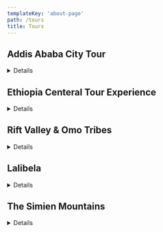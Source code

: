 ```yaml
---
templateKey: 'about-page'
path: /tours
title: Tours
--- 
```


## Addis Ababa City Tour
 
  <details> 
 
Duration: half day

- In this tour, we will go to the Bata Mariam church to see the original painting of Michelangelo, and the National Museum to see Lucy, the first human being skeleton. We will go to the Ethnological museum in the beautiful Addis Ababa university. We will have a coffee at Tomoca, the first coffee house in Ethiopia.

  ### Addis Ababa Markets Tour

Duration: half day

- We will go to Merkato, the biggest open market in Africa. We will also go to Shro Meda, the market for traditional Ethiopian clothes, the leather shops in Stadium area and the pottery shops in Kachane. 
 
</details>
 
## Ethiopia Centeral Tour Experience
 
  <details>
  
 ### Deber Libanos  

Duration: one day 

- We will drive out 110km (about 68.35 mi) ride out from Addis Ababa to north of Ethiopia. On this tour we will see Blue Nile gorge and water fall and visit one of historical church and monastery. Deber Libanos (the Blue Nile) it’s one of longest Rift Valley with Monastery and complex sits on a terrace between a cliff and the gorge of one of the tributaries of Abbay River. We welcome you to visit such combinations of natural and historical places in Ethiopia.  

 ### Menagesh Suba Park & Wenchi Crater Lake 

Duration : one day   

 - Menagesh is one of national forest established 15 centuries by Emperor Zara Yaqoob. The park is located 55km (about 34.18 mi) to the west from capital and the hiking field is 3385 meters (about 2.1 mi) above sea level. The forest is the consisting of indigenous trees more than 400 years old. The park is well-known for bird's watcher especially endemic birds and animals such as the Abyssinian Catbird and the Menelik Bush Buck.  

 #### Note 
 
- The possibility is driving to the next destination called Wenchi. 2 hr 34 min (117.1km) and overnight campaign in crater lake. 

 ### Wenchi Crater Lake 

Duration : one day 

- Lake Wenchi is one of a popular tourist destination in Ethiopia which is located 168km (about 104.39 mi) south west Shewa zone. The lake is created because of second highest volcanic eruption from Mount Denda. It is 400m(1300ft) deep.  
Wenchi lake is place of eco touristic site holds of hot spring, waterfalls & valleys, and two Islands. Riding horses is common culture and Wenchi is blessed with verities of animal and plant species. 

 ### Tiya & Adadi Mariam  

Duration : one Day  

 - Tiya is archaeological site town located in central part of Ethiopia 87km from the capital Addis Ababa. Tiya listed on UNESCO world heritage in 1980, it is one of three town in Soddo Woreda with 160 archaeological sites and 32 carvide Stelae.  

- Drive back 45km to Adadi Mariam. 
Adadi Mariam is Seventy Six rock-hewan Monolithic church built by king Lalibela on be half of 12 century. Adadi Mariam is located 68km south west of Addis Ababa at the prehistorical site of Melka Kunture, which is listed as one of UNESCO world heritage site.  

 #### We can arrange accommodation and meals, at your request.

 </details>
  
## Rift Valley & Omo Tribes 
   
   <details>
 
Duration: 14 days

- Day 1: International arrival at Ethiopia, Bole airport and directly transfer overnight hotel in Addis Ababa. 

- Day 2: Drive south of Addis Abeba to Arbaminch (560km), via Wolayta Sodo. Overnight in Arbaminch. 

- Day 3: AM drive to the mountains of Chencha to visit the Dorze villages, works of weavings (for which they are extremely famous), cultivations (Sorgun or false banana) and more. PM boat trip on Chamo Lake, for hippos and crocodiles with length reaches 06 meters. Overnight Arbaminch:

- Day 4: Drive to Jinka, en route visits of the Benna and Tsemay people. Overnight  in Jinka town

- Day 5: Drive to Mago Park; visit the Mursi tribes and villages. Kown for their women, who insert around clay disks in to their lips for beauty. Men use different scarification based on number of enemies or wild animals killed in battle and much more. Overnight in Jinka town 

- Day 6: Full day today in Turmi, the region of the Hammer tribe, with unique hairstyles, different cultural traits, ornamental traditions and more: Visit some very interesting villages and folk dancing. If by chance, you may see the Hammer marriage ceremony with unique celebrations, such as the bull jumping by men or others. Overnight in Turmi 

- Day 7: Cross the Karo tribes region and visit their village of Kortcho, with beautiful views over the Omo River. Karo people are famous for their extravagant hairstyle in men and for the different ornaments and   body painting. Continue the visit & Overnight  in Turmi 

- Day 8:  Drive to Konso & visit two Konso villages, observe yet another unique people and continue drive to Arbaminch (*Konso market on Thursdays). Overnight  in Konso

- Day 9: Drive continue to Yabello National Park, and visit Zebra and Birds watching in Konso. Overnight in Yabello 

- Day 10: Visit Borena villages and tribes, by chance visit Yabello Market, Overnight in YAbello

- Day 11: Full day drive to Awassa from Yabello via Dilla, en-route visit Yigalem Eco lodge, overnight in Awassa

- Day 12: After breakfast visit fish market in Awasa Lake crossing by boat, Afternoon 42Km drive back to Langano. Overnight Sabana Lodge in Langano

- Day 13:  After visiting Flamingo, Gazel, War tag birds at Abijata Park, after taking lunch drive back to Addis Ababa, overnight  in Addis Ababa

- Day 14: Leisure time in Addis Ababa, and Enjoy with Ethiopian traditional coffee and dinner at Ethiopian cultural restaurant, flight back to the departure, 


 ### Package includes 
- Guest houses and hotel with breakfast 
- Ground transportations  throughout tour with fuel and driver 
- Service in Addis Ababa
- Community fee throughout villages 
- Airport transfer in and out Addis Ababa 
- Accompanied guide (English speaking)
- Site entrance fee as per itinerary 
- Boat ride over lake chamo
- Scout in Mago national park

 #### Not included 
- Lunch and dinner 
- Alcoholic drinks 
 
 </details>
  
## Lalibela
 
  <details>
 
  ### Introduction

Lalibela is one of king in Zagwe dynasty ruler in Ethiopia at the end of 12th century 
up to beginning of 13th century.
He built the 11 medieval monolithic cave Rock-Hewan church at the high 
Christianity place of Ethiopia and still its pilmigrage and devotion place.
Lalibela town is located 645km north east of Addis Ababa and the meaning of 
Lalibela is “the bees recognize his sovereignty “. The church is shaped as Greek 
cross.The town of Lalibela was known as Roha.

## Lalibela Tour 

Duration: 3 days

#### Day 1

- Domestic flight to Lalibela and drive to the town. Start visiting one of the 
most amazing UNESCO world heritage Rock-Hewn church called Lalibela. Overnight 
in Hotel.

#### Day 2

- Visit Asheton Maryam monastery. The monastery is one of the highest 
monasteries in Ethiopia set at an altitude of more than 3000 meters-carved in to the 
rocky face of the Abuna Yoseph mountain. Asheton Maryam is one of three popular 
monasteries in the mountain out side Lalibela, the other being Yemrehane Kerstos 
and Na’akuto La’ab monastery.
The monastery can be accessed by hiking with mule straight from Lalibela. 
Alternatively visitors can drive to nearby and climb on foot. By the starting the hike 
from the car park, visitors will then be able to pair the trip with a longer trek on to 
the escarpment for an overnight stay at the beautiful Hudad Lodge.

#### Day 3

- Domestic flight back to Addis Ababa. Visit Addis Ababa for half day with 
cultural dinner.
 
 </details>
 
 ## The Simien Mountains 
 
 <details>
  
  ### General Introduction

The Simien Mountains are located 900km from north of Addis Ababa Ethiopia, northeast 
of the old capital called Gonder. The mountains are comprising 220 square kilometers 
and the highest peak is 4550 meters called Ras Dashen(Degen). The mountains are 
consist of peaks, plateaus, vistas and valleys. Ras Dashen is the highest peak in Ethiopia 
and the tenth in Africa. The Geographical and Geological analysis show that the 
mountains are one of eruption creatures between 40&25 million years ago deep in the 
oligocene period, covered the entire Simien range with thick Lava thousands of meters 
deep.
The Simien Mountains National Park is an exotic and fascinating range of natural 
habitats. The endemic species of the national park are Walia Ibex, Gelada Monkeys and 
Ethiopian Wolf.
The park was recognized as one of UNESCO World heritage site.

## Simien Mountains National Park Trekking & Hiking 
#### Tours Introduction 

The nearest major city to the Simien Mountains is Gondar. Which is easily accessed by
via Ethiopian domestic flight network. It is possible to spend up to two weeks trekking, 
that will be both the highland and Lowland part.
There are Two loges and nine campsites, the major campsites are Sankaber, Gich & 
Chennek. Simien lodge is Africa’s highest lodge and site inside the national park. And out 
side the park their is arguably Ethiopia’s finest lodge, Limalimo Lodge. The visitors should 
have to booked in advance.


### The major trekking routes are:-
- Buit Ras to Jinbar Fall
- Sankaber to Chennek 
- Hike to Imet Gogo
- Hike to Mt. Bwahit
- Hike to Ras Dashen 
- Highland to Lowland trek
- Lowland trek to Adi Arkay.

## Simien Mountains Tour
### Duration : 9 Days 

#### Day 1

- A car will pick you up from Gondar and drive for 2 hours and half to Debark. At Debark
you’ll meet trekking leader, scout and Simien Mountains National Park. You’ll have an 
acclimatization hiking route between Debark and Sankaber for 2-3 hours and 7km length. 
You’ll ascend Over 3000 meters above sea level, surrounded by jagged peaks and Gelada
Baboons. When you arrived at Sankaber, you’ll have delicious dinner and big welcoming 
at the campsite.
- Route : Debark to Sankaber(3200m)
- Length of hike: 2-3 hours, 7km

#### Day 2

- After a nourishing breakfast you’ll star to the long ridge. There’s a wonderful vantage 
point which offers some incredible views over the foothills some 800 meter below.
The Mountains are know world wide for their biodiversity. A long walk trial passes 
through Gelada Baboons, Klipspringer and Walia Ibex make regular appearances and birds 
soar on the thermal below.
A highlight of today’s trek is Genbar Falls, a waterfall is an incredible sheer drop from 
500m. After a break for lunch you’ll visit traditional villages. Geech camp is great spot to 
watch Gelada Baboons when they climbing down the precipitous slopes to their caves in 
cliffs below. You’ll enjoy sun set on a grassy plateau.
- Route: Sankaber to Geech (3,600m)
- Length of hike:2-3 hours,7km

#### Day 3

- Today you’ll head to 3,926 meters with an incredible view of 360 degree Simien Range. 
At the pick of the mountain you can see west back toward Sankaber and Geech, and 
south-east along large gorge towards tomorrow’s destination, Inyate and Cheneck camp. 
Before you head to the camp you’ll pass through Giant Erica woodlands and emerging 
on the moorland which is the second highest peak in the western part of the park called 
Inyatye. Spend night at Chenek camp which is best spot to see both Ethiopain Wolves and 
Walia Ibex.
- Route: Geech to Chenek
- Length of hike: 7-8 hours, 18km

#### Day 4 

- The third highest mountain in Ethiopia is located about 16km west of Ras Dashen
standing at an impressive 4430m. The hike is quite a steep walk. You will have best 
chance to see Walia Ibex at great view points.
After regular breaks we will pass by farm land, new settlement of liruLeba and step here 
for well deserved (soft drink or beer). The trail will continues down and heading up to 
the eastern side of the village where you’ll camp simply.
- Route: Chenek to Ambiko
- Length of hike: 5-6 hours 

#### Day 5 

- Today you’ll head up to tallest mountain in Ethiopia called Ras Dejen(Dashen). You’ll 
arrive at the moorland top where the dirt road disappears and gives way to remove 
villages as your trail turns north-east and shake up the final peak. In true explore fashion,
reaching to the top requires a couple of hand holds and man-oeuvres.
At maximum elevation you will enjoy and relax unbelievable view from 4,533 meters up. 
Menteber is village and where you’ll camp awaits.
- Route: Ambiko to Menteber
- Length of hike : 11 hours, 23km

#### Day 6

- Rise with the sun over some warming porridge before starting your ascent up Kiddis 
Yared, The second highest peak in the Simien range.
After wards, The trail follows the ridge westwards for those who haven’t had quite 
enough mountain. Conquering, you can trek up Abba Yared at 4,409 meters before 
joining the live stock paths that head towards your campsite at Arkwassie(3600m). From 
here it’s pretty much all down hill as you press on to our campsite.
- Route: Menteber to Arkwassie
- Length of trek: 12 hours, 25km

#### Day 7 

- You’ll head over the ridge and down to the northern lowland of the park. The path cling 
to the highland and leads to a pretty location called Sana (3020m) at the bottom, there 
is swimming river at (2000m) altitude. Meker Abiya is pretty village underneath Imet 
Gogo. You’ll relax and enjoy in the campsite view of the mountain top in the distance.
- Route: Arkwassie to Meker Abiya
- Length of trek: 7-8 hours, 21km

#### Day 8

- Is the easiest walk of the trip with the set of along river valley and back over onto the 
ridge. There are attractive villages and farmland with the Omnipresent peaks of the Simien 
range at the background. After you enjoyed swimming and coffee in one of the villages 
you’ll arrive to Picturesque village of Mullit (2050m).
- Route: Meker Abiya to Mullit 
- Length of trek: 5-6 hours, 17km

#### Day 9

- From Mullit is short walk to town of Adigrat Arkay. You can return to Debark for your 
onward journey but we do recommend you to spend night at the incredible Limalimo 
Lodge to relax after your adventure.

#### What ever your budgets, group size, length of stay, preferred activity or appetite for adventure,We can help. 
  
</details>
